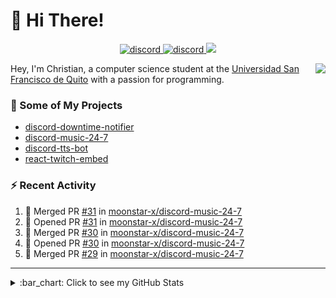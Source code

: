# :wave: Hi There!

<p align="center">
  <a href="https://discord.gg/mhj3Zsv">
    <img alt="discord" src="https://img.shields.io/discord/730998659008823296.svg?label=&logo=discord&logoColor=ffffff&color=7389D8&labelColor=6A7EC2"/>
  </a>
  <a href="https://twitter.com/moonstar_x99">
    <img alt="discord" src="https://img.shields.io/twitter/follow/moonstar_x99?label=Follow%20Me%21&style=social"/>
  </a>
  <a href="https://badges.pufler.dev">
    <img src="https://badges.pufler.dev/visits/moonstar-x/moonstar-x?style=flat&logo=github">
  </a>
</p>

<img align="right" src="https://media.tenor.com/images/cb8fb20986aac7eef75c8ce6bc3997c0/tenor.gif" />

Hey, I'm Christian, a computer science student at the [Universidad San Francisco de Quito](http://www.usfq.edu.ec/Paginas/Inicio.aspx) with a passion for programming.

### :rocket: Some of My Projects

* [discord-downtime-notifier](https://github.com/moonstar-x/discord-downtime-notifier)
* [discord-music-24-7](https://github.com/moonstar-x/discord-music-24-7)
* [discord-tts-bot](https://github.com/moonstar-x/discord-tts-bot)
* [react-twitch-embed](https://github.com/moonstar-x/react-twitch-embed)

### :zap: Recent Activity

<!--START_SECTION:activity-->
1. 🎉 Merged PR [#31](https://github.com/moonstar-x/discord-music-24-7/pull/31) in [moonstar-x/discord-music-24-7](https://github.com/moonstar-x/discord-music-24-7)
2. 💪 Opened PR [#31](https://github.com/moonstar-x/discord-music-24-7/pull/31) in [moonstar-x/discord-music-24-7](https://github.com/moonstar-x/discord-music-24-7)
3. 🎉 Merged PR [#30](https://github.com/moonstar-x/discord-music-24-7/pull/30) in [moonstar-x/discord-music-24-7](https://github.com/moonstar-x/discord-music-24-7)
4. 💪 Opened PR [#30](https://github.com/moonstar-x/discord-music-24-7/pull/30) in [moonstar-x/discord-music-24-7](https://github.com/moonstar-x/discord-music-24-7)
5. 🎉 Merged PR [#29](https://github.com/moonstar-x/discord-music-24-7/pull/29) in [moonstar-x/discord-music-24-7](https://github.com/moonstar-x/discord-music-24-7)
<!--END_SECTION:activity-->

---

<details>
  <summary>
    :bar_chart: Click to see my GitHub Stats
  </summary>
  <p align="center">
    <br>
    <img alt="GitHub Stats" src="https://github-readme-stats.vercel.app/api?username=moonstar-x&count_private=true&show_icons=true&theme=dracula" />
    <br>
    <img alt="GitHub Top Languages" src="https://github-readme-stats.vercel.app/api/top-langs/?username=moonstar-x&layout=compact&theme=dracula" />
  </p>
</details>
